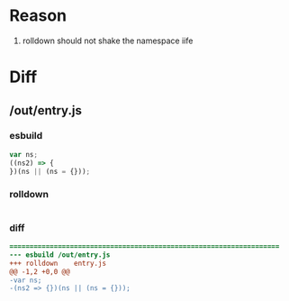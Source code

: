 # Reason
1. rolldown should not shake the namespace iife
# Diff
## /out/entry.js
### esbuild
```js
var ns;
((ns2) => {
})(ns || (ns = {}));
```
### rolldown
```js


```
### diff
```diff
===================================================================
--- esbuild	/out/entry.js
+++ rolldown	entry.js
@@ -1,2 +0,0 @@
-var ns;
-(ns2 => {})(ns || (ns = {}));

```
